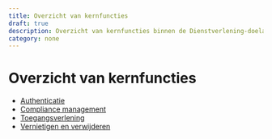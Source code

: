 ```yaml
---
title: Overzicht van kernfuncties
draft: true
description: Overzicht van kernfuncties binnen de Dienstverlening-doelarchitectuur
category: none
---
```


# Overzicht van kernfuncties

- [Authenticatie](./authenticatie.md)
- [Compliance management](./compliance-management.md)
- [Toegangsverlening](./toegangsverlening.md)
- [Vernietigen en verwijderen](./vernietigen-en-verwijderen.md)